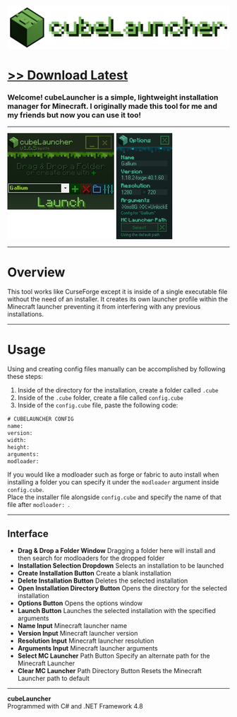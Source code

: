<img src="assets/images/readmebanner.png">

# [<b>>> Download Latest</b>](https://github.com/o7q/cubeLauncher/releases/download/v1.6.5/cubeLauncher.exe)
<h3>Welcome! cubeLauncher is a simple, lightweight installation manager for Minecraft. I originally made this tool for me and my friends but now you can use it too!</h3>

---

<img src="assets/images/program.png"/>

---

# Overview
This tool works like CurseForge except it is inside of a single executable file without the need of an installer. It creates its own launcher profile within the Minecraft launcher preventing it from interfering with any previous installations.

---

# Usage
Using and creating config files manually can be accomplished by following these steps:
1. Inside of the directory for the installation, create a folder called `.cube`
2. Inside of the `.cube` folder, create a file called `config.cube`
3. Inside of the `config.cube` file, paste the following code:
```
# CUBELAUNCHER CONFIG
name: 
version: 
width: 
height: 
arguments: 
modloader: 
```

If you would like a modloader such as forge or fabric to auto install when installing a folder you can specify it under the `modloader` argument inside `config.cube`. \
Place the installer file alongside `config.cube` and specify the name of that file after `modloader: `.

---

## <b>Interface</b>
- <b>Drag & Drop a Folder Window</b> Dragging a folder here will install and then search for modloaders for the dropped folder
- <b>Installation Selection Dropdown</b> Selects an installation to be launched
- <b>Create Installation Button</b> Create a blank installation
- <b>Delete Installation Button</b> Deletes the selected installation
- <b>Open Installation Directory Button</b> Opens the directory for the selected installation
- <b>Options Button</b> Opens the options window
- <b>Launch Button</b> Launches the selected installation with the specified arguments
- <b>Name Input</b> Minecraft launcher name
- <b>Version Input</b> Minecraft launcher version
- <b>Resolution Input</b> Minecraft launcher resolution
- <b>Arguments Input</b> Minecraft launcher arguments
- <b>Select MC Launcher</b> Path Button Specify an alternate path for the Minecraft Launcher
- <b>Clear MC Launcher</b> Path Directory Button Resets the Minecraft Launcher path to default

---

<b>cubeLauncher</b> \
Programmed with C# and .NET Framework 4.8